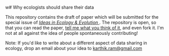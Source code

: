 w# Why ecologists should share their data

This repository contains the draft of paper which will be submitted for the special issue of [*Ideas in Ecology & Evolution* ](http://library.queensu.ca/ojs/index.php/IEE/announcement). The repository is open, so that you can read the paper, [tell me what you think of it](https://twitter.com/tpoi), and even fork it. I'm not at all against the idea of people spontaneously contributing!

Note: If you'd like to write about a different aspect of data sharing in ecology, drop an email about your idea to [karthik.ram@gmail.com](mailto:karthik.ram@gmail.com)